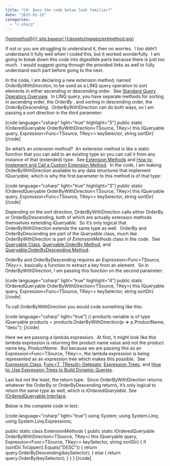 ```yaml
---
title: "C#: Does the code below look familiar?"
date: "2015-01-15"
categories: 
  - "c-sharp"
---
```


[![extmethod]({{ site.baseurl }}/assets/images/extmethod.jpg)](https://rodansotto.files.wordpress.com/2015/01/extmethod.jpg)

If not or you are struggling to understand it, then no worries.  I too didn’t understand it fully well when I coded this, but it worked wonderfully.  I am going to break down this code into digestible parts because there is just too much.  I would suggest going through the provided links as well to fully understand each part before going to the next.

In the code, I am declaring a new extension method, named _OrderByWithDirection_, to be used as a LINQ query operation to sort elements in either ascending or descending order.  See [Standard Query Operators Overview](http://msdn.microsoft.com/en-us/library/bb397896(v=vs.100).aspx).  In LINQ query, you have separate methods for sorting in ascending order, the _OrderBy_ , and sorting in descending order, the _OrderByDescending_.  OrderByWithDirection can do both ways, so I am passing a sort direction in the third parameter:

\[code language="csharp" light="true" highlight="5"\] public static IOrderedQueryable<TSource> OrderByWithDirection<TSource, TKey>( this IQueryable<TSource> query, Expression<Func<TSource, TKey>> keySelector, string sortDir) \[/code\]

So what’s an _extension method_?  An extension method is like a static function that you can add to an existing type so you can call it from any instance of that (extended) type.  See [Extension Methods](http://msdn.microsoft.com/en-us/library/bb383977(v=vs.100).aspx) and [How to: Implement and Call a Custom Extension Method](http://msdn.microsoft.com/en-us/library/bb311042(v=vs.100).aspx).  In the code, I am making OrderByWithDirection available to any data structures that implement _IQueryable<TSource>_, which is why the first parameter to this method is of that type:

\[code language="csharp" light="true" highlight="3"\] public static IOrderedQueryable<TSource> OrderByWithDirection<TSource, TKey>( this IQueryable<TSource> query, Expression<Func<TSource, TKey>> keySelector, string sortDir) \[/code\]

Depending on the sort direction, OrderByWithDirection calls either OrderBy or OrderByDescending, both of which are actually extension methods themselves extending IQueryable<TSource>.  So it’s only logical that OrderByWithDirection extends the same type as well.  OrderBy and OrderByDescending are part of the _Queryable_ class, much like OrderByWithDirection is part of _ExtensionMethods_ class in the code.  See [Queryable Class](http://msdn.microsoft.com/en-us/library/system.linq.queryable(v=vs.100).aspx), [Queryable.OrderBy Method](http://msdn.microsoft.com/en-us/library/bb549264(v=vs.100).aspx), and [Queryable.OrderByDescending Method](http://msdn.microsoft.com/en-us/library/bb534316(v=vs.100).aspx).

OrderBy and OrderByDescending requires an _Expression<Func<TSource, TKey>>_, basically a function to extract a key from an element.  So in OrderByWithDirection, I am passing this function on the second parameter:

\[code language="csharp" light="true" highlight="4"\] public static IOrderedQueryable<TSource> OrderByWithDirection<TSource, TKey>( this IQueryable<TSource> query, Expression<Func<TSource, TKey>> keySelector, string sortDir) \[/code\]

To call OrderByWithDirection you would code something like this:

\[code language="csharp" light="true"\] // products variable is of type IQueryable<Product> products = products.OrderByWithDirection(p => p.ProductName, "desc"); \[/code\]

Here we are passing a lambda expression.  At first, it might look like this lambda expression is returning the product name value and not the product name key, _ProductName_.  But because we are passing this as an Expression<Func<TSource, TKey>>, the lambda expression is being represented as an expression tree which makes this possible.  See [Expression<TDelegate> Class](http://msdn.microsoft.com/en-us/library/bb335710(v=vs.100).aspx), [Func<T, TResult> Delegate](http://msdn.microsoft.com/en-us/library/bb549151(v=vs.100).aspx), [Expression Trees](http://msdn.microsoft.com/en-us/library/bb397951(v=vs.100).aspx), and [How to: Use Expression Trees to Build Dynamic Queries](http://msdn.microsoft.com/en-us/library/bb882637(v=vs.100).aspx).

Last but not the least, the return type.  Since OrderByWithDirection returns whatever the OrderBy or OrderByDescending returns, it’s only logical to return the same type as well, which is _IOrderedQueryable<TSource>_. See [IOrderedQueryable Interface](http://msdn.microsoft.com/en-us/library/System.Linq.IOrderedQueryable(v=vs.100).aspx).

Below is the complete code in text:

\[code language="csharp" light="true"\] using System; using System.Linq; using System.Linq.Expressions;

public static class ExtensionMethods { public static IOrderedQueryable<TSource> OrderByWithDirection<TSource, TKey>( this IQueryable<TSource> query, Expression<Func<TSource, TKey>> keySelector, string sortDir) { if (sortDir.ToUpper().Equals("DESC")) { return query.OrderByDescending(keySelector); } else { return query.OrderBy(keySelector); } } } \[/code\]
